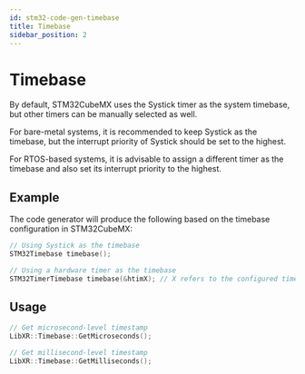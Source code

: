 ```yaml
---
id: stm32-code-gen-timebase
title: Timebase
sidebar_position: 2
---
```


# Timebase

By default, STM32CubeMX uses the Systick timer as the system timebase, but other timers can be manually selected as well.

For bare-metal systems, it is recommended to keep Systick as the timebase, but the interrupt priority of Systick should be set to the highest.

For RTOS-based systems, it is advisable to assign a different timer as the timebase and also set its interrupt priority to the highest.

## Example

The code generator will produce the following based on the timebase configuration in STM32CubeMX:

```cpp
// Using Systick as the timebase
STM32Timebase timebase();
```

```cpp
// Using a hardware timer as the timebase
STM32TimerTimebase timebase(&htimX); // X refers to the configured timer used as the timebase
```

## Usage

```cpp
// Get microsecond-level timestamp
LibXR::Timebase::GetMicroseconds();

// Get millisecond-level timestamp
LibXR::Timebase::GetMilliseconds();
```
